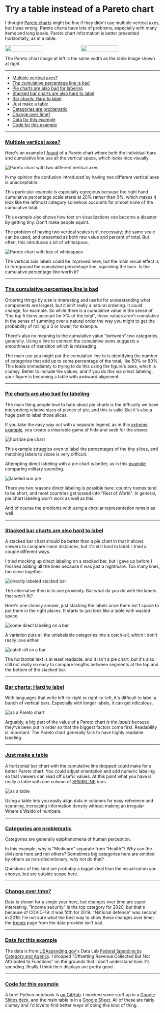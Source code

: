 # Try a table instead of a Pareto chart

I thought [Pareto charts][] might be fine if they didn't use multiple
vertical axes, but I was wrong. Pareto charts have lots of problems,
especially with many items and long labels. Pareto chart information
is better presented horizontally, as in a table.

[Pareto charts]: https://en.wikipedia.org/wiki/Pareto_chart

<div style="display: flex; align-items: start;">
<img src="pareto_budget.png" width="49%">
<img src="table_budget.png" width="49%">
</div>

The Pareto chart image at left is the same width as the table image
shown at right.


---

 * [Multiple vertical axes?](#multi_vert)
 * [The cumulative percentage line is bad](#cumulative_bad)
 * [Pie charts are also bad for labeling](#labeling_pie)
 * [Stacked bar charts are also hard to label](#labeling_bar)
 * [Bar charts: Hard to label](#label_bar)
 * [Just make a table](#table)
 * [Categories are problematic](#categories)
 * [Change over time?](#change)
 * [Data for this example](#data)
 * [Code for this example](#code)


---

### <a name="multi_vert" href="#multi_vert">Multiple vertical axes?</a>

Here's an example I [found][] of a Pareto chart where both the
individual bars and cumulative line use all the vertical space, which
looks nice visually.

[found]: https://medium.com/swlh/pareto-chart-with-python-5200459ee65c

![Pareto chart with two different vertical axes](multi_vertical_pareto_chart.png)

In my opinion the confusion introduced by having two different
vertical axes is unacceptable.

This particular example is especially egregious because the right hand
cumulative percentage scale starts at 20% rather than 0%, which makes
it look like the leftmost category somehow accounts for almost none of
the cumulative total.

This example also shows how text on visualizations can become a
disaster by getting tiny. Don't make people squint.

The problem of having two vertical scales isn't necessary; the same
scale can be used, and presented as both raw value and percent of
total. But often, this introduces a lot of whitespace.

![Pareto chart with lots of whitespace](pareto_whitespace.png)

The vertical axis labels could be improved here, but the main visual
effect is to foreground the cumulative percentage line, squishing the
bars. Is the cumulative percentage line worth it?


---

### <a name="cumulative_bad" href="#cumulative_bad">The cumulative percentage line is bad</a>

Ordering things by size is interesting and useful for understanding
what components are largest, but it isn't really a natural ordering.
It could change, for example. So while there is a cumulative value in
the sense of "the top 5 items account for X% of the total", these
values aren't cumulative in the sense of summing over a natural order
the way you might to get the probability of rolling a 3 or lower, for
example.

There's also no meaning to the cumulative value "between" two
categories, generally. Using a line to connect the cumulative sums
suggests a smoothness of transition which is misleading.

The main use you might put the cumulative line to is identifying the
number of categories that add up to some percentage of the total, like
50% or 80%. This leads immediately to trying to do this using the
figure's axes, which is clumsy. Better to include the values, and if
you do this via direct labeling, your figure is becoming a table with
awkward alignment.


---

### <a name="labeling_pie" href="#labeling_pie">Pie charts are also bad for labeling</a>

The main thing people love to hate about pie charts is the difficulty
we have interpreting relative sizes of pieces of pie, and this is
valid. But it's also a huge pain to label those slices.

If you take the easy way out with a separate legend, as in this
[extreme example][], you create a miserable game of hide and seek for
the viewer.

[extreme example]: https://en.wikipedia.org/wiki/File:Fy2010_spending_by_category.jpg

![horrible pie chart](horrible_pie.jpg)

This example struggles even to label the percentages of the tiny
slices, and matching labels to slices is very difficult.

Attempting direct labeling with a pie chart is better, as in this
[example][] comparing military spending.

[example]: https://commons.wikimedia.org/wiki/File:Military_Expenditures_by_Country_2019.svg

![labeled war pie](labeled_war_pie.png)

There are two reasons direct labeling is possible here: country names
tend to be short, and most countries get tossed into "Rest of World".
In general, pie chart labeling won't work as well as this.

And of course the problems with using a circular representation remain
as well.


---

### <a name="labeling_bar" href="#labeling_bar">Stacked bar charts are also hard to label</a>

A stacked bar chart should be better than a pie chart in that it
allows viewers to compare linear distances, but it's still hard to
label. I tried a couple different ways.

I tried mocking up direct labeling on a stacked bar, but I gave up
before I finished adding all the lines because it was just a
nightmare. Too many lines, too close together.

![directly labeled stacked bar](direct_bar.png)

The alternative then is to use proximity. But what do you do with the
labels that won't fit?

Here's one clumsy answer, just stacking the labels once there isn't
space to put them in the right places. It starts to just look like a
table with wasted space.

![some direct labeling on a bar](list_bar.png)

A variation puts all the unlabelable categories into a catch-all,
which I don't really love either.

![catch-all on a bar](glom_bar.png)

The horizontal text is at least readable, and it isn't a pie chart,
but it's also still not really so easy to compare lengths between
segments at the top and the bottom of the stacked bar.


---

### <a name="label_bar" href="#label_bar">Bar charts: Hard to label</a>

With languages that write left-to-right or right-to-left, it's
difficult to label a bunch of vertical bars. Especially with longer
labels, it can get ridiculous.

![as a Pareto chart](pareto_budget.png)

Arguably, a big part of the value of a Pareto chart _is the labels_
because they've been put in order so that the biggest factors come
first. Readability is important. The Pareto chart generally fails to
have highly readable labeling.


---

### <a name="table" href="#table">Just make a table</a>

A horizontal bar chart with the cumulative line dropped could make for
a better Pareto chart. You could adjust orientation and add numeric
labeling so that viewers can read off useful values. At this point
what you have is really a table with one column of [SPARKLINE][] bars.

[SPARKLINE]: https://support.google.com/docs/answer/3093289

![as a table](table_budget.png)

Using a table lets you easily align data in columns for easy reference
and scanning, increasing information density without making an
irregular Where's Waldo of numbers.


---

### <a name="categories" href="#categories">Categories are problematic</a>

Categories are generally epiphenomena of human perception.

In this example, why is "Medicare" separate from "Health"? Why use the
divisions here and not others? Sometimes big categories here are
omitted by others as non-discretionary; why not do that?

Questions of this kind are probably a bigger deal than the
visualization you choose, but are outside scope here.


---

### <a name="change" href="#change">Change over time?</a>

Data is shown for a single year here, but changes over time are super
interesting. "Income security" is the top category for 2020, but
that's because of COVID-19: it was fifth for 2019. "National defense"
was second in 2019. I'm not sure what the best way to show these
changes over time; the [trends][] page from the data provider isn't
bad.

[trends]: https://datalab.usaspending.gov/americas-finance-guide/spending/trends/


---

### <a name="data" href="#data">Data for this example</a>

The data is from [USAspending.gov][]'s Data Lab
[Federal Spending by Category and Agency][]. I dropped "Offsetting
Revenue Collected But Not Attributed to Functions" on the grounds that
I don't understand how it's spending. Really I think their displays
are pretty good.

[USAspending.gov]: https://www.usaspending.gov/
[Federal Spending by Category and Agency]: https://datalab.usaspending.gov/americas-finance-guide/spending/categories/


---

### <a name="code" href="#code">Code for this example</a>

A brief Python notebook is [on GitHub][]. I mocked some stuff up in a
[Google Slides deck][], and the main table is in a [Google Sheet][].
All of these are fairly clumsy and I'd love to find better ways of
doing this kind of thing.

[on GitHub]: https://github.com/ajschumacher/pareto_chart
[Google Slides deck]: https://docs.google.com/presentation/d/1hpaWIa7o0OvJkJZUQPotfGkvMxM548Gc6n5ruEZ8rTE/edit?usp=sharing
[Google Sheet]: https://docs.google.com/spreadsheets/d/1o6fo5obvkJAUW-r12EAzqvmoNnEhd-Q05RUFMlq1xuw/edit?usp=sharing
